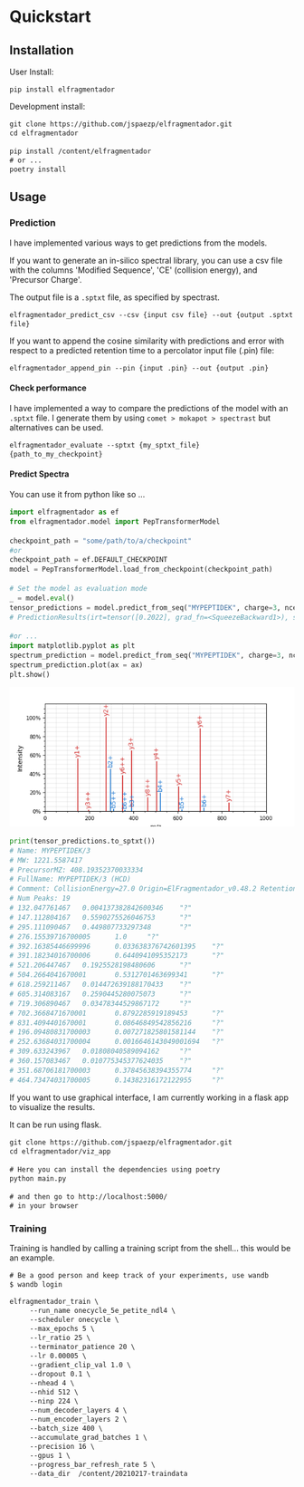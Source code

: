 
# Quickstart

## Installation

User Install:

```shell
pip install elfragmentador
```

Development install:

```shell
git clone https://github.com/jspaezp/elfragmentador.git
cd elfragmentador

pip install /content/elfragmentador
# or ...
poetry install
```

## Usage

### Prediction

I have implemented various ways to get predictions from the models.

If you want to generate an in-silico spectral library, you can use
a csv file with the columns 'Modified Sequence', 'CE' (collision energy),
and 'Precursor Charge'.

The output file is a `.sptxt` file, as specified by spectrast.

```shell
elfragmentador_predict_csv --csv {input csv file} --out {output .sptxt file}
```

If you want to append the cosine similarity with predictions and
error with respect to a predicted retention time to a percolator input file (.pin) file:

```
elfragmentador_append_pin --pin {input .pin} --out {output .pin}
```

#### Check performance

I have implemented a way to compare the predictions of
the model with an `.sptxt` file. I generate them by using
`comet > mokapot > spectrast` but alternatives can be used. 

```shell
elfragmentador_evaluate --sptxt {my_sptxt_file} {path_to_my_checkpoint}
```

#### Predict Spectra

You can use it from python like so ...

```python
import elfragmentador as ef
from elfragmentador.model import PepTransformerModel

checkpoint_path = "some/path/to/a/checkpoint"
#or
checkpoint_path = ef.DEFAULT_CHECKPOINT
model = PepTransformerModel.load_from_checkpoint(checkpoint_path)

# Set the model as evaluation mode
_ = model.eval()
tensor_predictions = model.predict_from_seq("MYPEPTIDEK", charge=3, nce=27.0)
# PredictionResults(irt=tensor([0.2022], grad_fn=<SqueezeBackward1>), spectra=tensor([0.0000e+00, ...grad_fn=<SqueezeBackward1>))

#or ...
import matplotlib.pyplot as plt
spectrum_prediction = model.predict_from_seq("MYPEPTIDEK", charge=3, nce=27.0, as_spectrum=True)
spectrum_prediction.plot(ax = ax)
plt.show()

```

![](img/spectrum.png)

```python
print(tensor_predictions.to_sptxt())
# Name: MYPEPTIDEK/3
# MW: 1221.5587417
# PrecursorMZ: 408.19352370033334
# FullName: MYPEPTIDEK/3 (HCD)
# Comment: CollisionEnergy=27.0 Origin=ElFragmentador_v0.48.2 RetentionTime=1213.3010923862457 iRT=20.221684873104095
# Num Peaks: 19
# 132.047761467   0.004137382842600346    "?"
# 147.112804167   0.5590275526046753      "?"
# 295.111090467   0.449807733297348       "?"
# 276.15539716700005      1.0     "?"
# 392.16385446699996      0.033638376742601395    "?"
# 391.18234016700006      0.6440941095352173      "?"
# 521.206447467   0.1925528198480606      "?"
# 504.2664041670001       0.5312701463699341      "?"
# 618.259211467   0.014472639188170433    "?"
# 605.314083167   0.2590445280075073      "?"
# 719.306890467   0.03478344529867172     "?"
# 702.3668471670001       0.8792285919189453      "?"
# 831.4094401670001       0.08646849542856216     "?"
# 196.09480831700003      0.007271825801581144    "?"
# 252.63684031700004      0.0016646143049001694   "?"
# 309.633243967   0.01808040589094162     "?"
# 360.157083467   0.010775345377624035    "?"
# 351.68706181700003      0.37845638394355774     "?"
# 464.73474031700005      0.14382316172122955     "?"
```

If you want to use graphical interface, I am currently working in
a flask app to visualize the results.

It can be run using flask.

```shell
git clone https://github.com/jspaezp/elfragmentador.git
cd elfragmentador/viz_app

# Here you can install the dependencies using poetry
python main.py

# and then go to http://localhost:5000/
# in your browser
```

### Training

Training is handled by calling a training script from the shell... this would be an example.

```shell
# Be a good person and keep track of your experiments, use wandb
$ wandb login
```

```shell
elfragmentador_train \
     --run_name onecycle_5e_petite_ndl4 \
     --scheduler onecycle \
     --max_epochs 5 \
     --lr_ratio 25 \
     --terminator_patience 20 \
     --lr 0.00005 \
     --gradient_clip_val 1.0 \
     --dropout 0.1 \
     --nhead 4 \
     --nhid 512 \
     --ninp 224 \
     --num_decoder_layers 4 \
     --num_encoder_layers 2 \
     --batch_size 400 \
     --accumulate_grad_batches 1 \
     --precision 16 \
     --gpus 1 \
     --progress_bar_refresh_rate 5 \
     --data_dir  /content/20210217-traindata
```